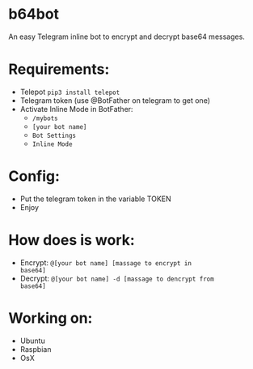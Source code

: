 # b64bot

An easy Telegram inline bot to encrypt and decrypt base64 messages.

# Requirements:

- Telepot <code>pip3 install telepot</code>
- Telegram token (use @BotFather on telegram to get one)
- Activate Inline Mode in BotFather:
  - <code>/mybots</code>
  - <code>[your bot name]</code>
  - <code>Bot Settings</code>
  - <code>Inline Mode</code>

# Config:

- Put the telegram token in the variable TOKEN
- Enjoy

# How does is work:

- Encrypt: <code>@[your bot name] [massage to encrypt in base64]</code>
- Decrypt: <code>@[your bot name] -d [massage to dencrypt from base64]</code>

# Working on:

- Ubuntu
- Raspbian
- OsX
